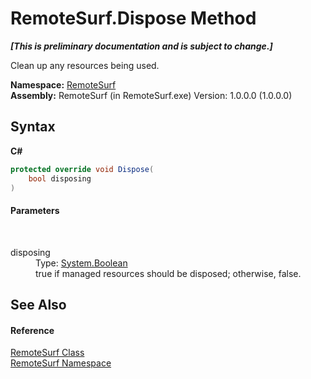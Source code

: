 # RemoteSurf.Dispose Method 
 _**\[This is preliminary documentation and is subject to change.\]**_

Clean up any resources being used.

**Namespace:**&nbsp;<a href="N_RemoteSurf">RemoteSurf</a><br />**Assembly:**&nbsp;RemoteSurf (in RemoteSurf.exe) Version: 1.0.0.0 (1.0.0.0)

## Syntax

**C#**<br />
``` C#
protected override void Dispose(
	bool disposing
)
```


#### Parameters
&nbsp;<dl><dt>disposing</dt><dd>Type: <a href="http://msdn2.microsoft.com/en-us/library/a28wyd50" target="_self">System.Boolean</a><br />true if managed resources should be disposed; otherwise, false.</dd></dl>

## See Also


#### Reference
<a href="T_RemoteSurf_RemoteSurf">RemoteSurf Class</a><br /><a href="N_RemoteSurf">RemoteSurf Namespace</a><br />